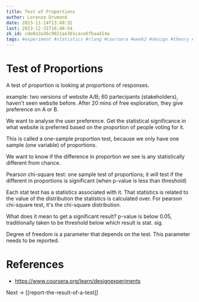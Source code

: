 ```yaml
---
title: Test of Proportions
author: Lorenzo Drumond
date: 2023-11-14T13:49:32
last: 2023-12-31T16:40:54
zk_id: cde0a3a36c9021ae301cace6fbaa414a
tags: #experiment #statistics #rlang #coursera #week2 #design #theory #test #designing_running_and_analyzing_experiments #proportions
---
```



# Test of Proportions
A test of proportion is looking at proportions of responses.

example: two versions of website A/B; 60 partecipants (stakeholders), haven't seen website before. After 20 mins of free exploration, they give preference on A or B.

We want to analyse the user preference. Get the statistical significance in what website is preferred based on the proportion of people voting for it.

This is called a one-sample proportion test, because we only have one sample (one variable) of proportions.

We want to know if the difference in proportion we see is any statistically different from chance.

Pearson chi-square test: one sample test of proportions; it will test if the different in proportions is significant (when p-value is less than threshold)

Each stat test has a statistics associated with it. That statistics is related to the value of the distribution the statistics is calculated over. For pearson chi-square test, it's the chi-square distribution.

What does it mean to get a significant result? p-value is below 0.05, traditionally taken to be threshold below which result is stat. sig.

Degree of freedom is a parameter that depends on the test. This parameter needs to be reported.

# References
- https://www.coursera.org/learn/designexperiments

Next -> [[report-the-result-of-a-test]]
